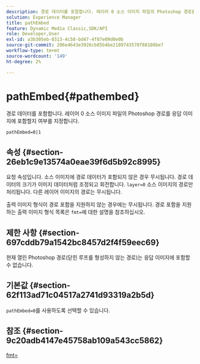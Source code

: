 ```yaml
---
description: 경로 데이터를 포함합니다. 레이어 0 소스 이미지 파일의 Photoshop 경로를 응답 이미지에 포함할지 여부를 지정합니다.
solution: Experience Manager
title: pathEmbed
feature: Dynamic Media Classic,SDK/API
role: Developer,User
exl-id: a3b305eb-0313-4c58-bd47-4f87e09d0e0b
source-git-commit: 206e4643e3926cb85b4be2189743578f88180be7
workflow-type: tm+mt
source-wordcount: '149'
ht-degree: 2%

---
```


# pathEmbed{#pathembed}

경로 데이터를 포함합니다. 레이어 0 소스 이미지 파일의 Photoshop 경로를 응답 이미지에 포함할지 여부를 지정합니다.

`pathEmbed=0|1`

## 속성 {#section-26eb1c9e13574a0eae39f6d5b92c8995}

요청 속성입니다. 소스 이미지에 경로 데이터가 포함되지 않은 경우 무시됩니다. 경로 데이터의 크기가 이미지 데이터처럼 조정되고 회전합니다. `layer=0` 소스 이미지의 경로만 처리됩니다. 다른 레이어 이미지의 경로는 무시됩니다.

출력 이미지 형식이 경로 포함을 지원하지 않는 경우에는 무시됩니다. 경로 포함을 지원하는 출력 이미지 형식 목록은 `fmt=`에 대한 설명을 참조하십시오.

## 제한 사항 {#section-697cddb79a1542bc8457d2f4f59eec69}

현재 열린 Photoshop 경로(닫힌 루프를 형성하지 않는 경로)는 응답 이미지에 포함할 수 없습니다.

## 기본값 {#section-62f113ad71c04517a2741d93319a2b5d}

`pathEmbed=0`를 사용하도록 선택할 수 있습니다.

## 참조 {#section-9c20adb4147e45758ab109a543cc5862}

[fmt=](../../../../../is-api/http-ref/image-serving-api-ref/c-http-protocol-reference/c-command-reference/r-is-http-fmt.md#reference-cdf10043423b45ba9fe15157fb3ae37a)
